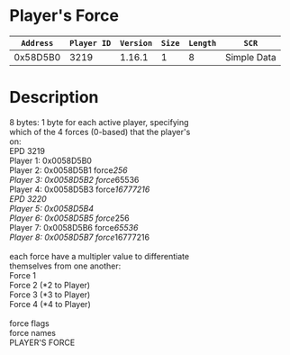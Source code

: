 # Player's Force

| `Address` | `Player ID` | `Version` | `Size` | `Length` | `SCR` |
| ---------- | ----------- | --------- | ------ | -------- | ---- |
| 0x58D5B0 | 3219 | 1.16.1 | 1 | 8 | Simple Data |

# Description

8 bytes: 1 byte for each active player, specifying<br>which of the 4 forces (0-based) that the player's<br>on:<br>	EPD 3219<br>	Player 1: 0x0058D5B0<br>	Player 2: 0x0058D5B1 force*256<br>	Player 3: 0x0058D5B2 force*65536<br>	Player 4: 0x0058D5B3 force*16777216<br>	EPD 3220<br>	Player 5: 0x0058D5B4<br>	Player 6: 0x0058D5B5 force*256<br>	Player 7: 0x0058D5B6 force*65536<br>	Player 8: 0x0058D5B7 force*16777216<br><br>each force have a multipler value to differentiate<br>themselves from one another:<br>	Force 1<br>	Force 2 (*2 to Player)<br>	Force 3 (*3 to Player)<br>	Force 4 (*4 to Player)<br><br>force flags<br>force names<br>PLAYER'S FORCE